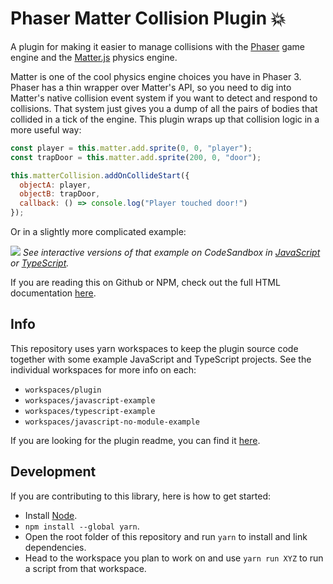 # Phaser Matter Collision Plugin 💥 <!-- omit in toc -->

A plugin for making it easier to manage collisions with the [Phaser](https://phaser.io/) game engine and the [Matter.js](http://brm.io/matter-js/) physics engine.

Matter is one of the cool physics engine choices you have in Phaser 3. Phaser has a thin wrapper over Matter's API, so you need to dig into Matter's native collision event system if you want to detect and respond to collisions. That system just gives you a dump of all the pairs of bodies that collided in a tick of the engine. This plugin wraps up that collision logic in a more useful way:

```js
const player = this.matter.add.sprite(0, 0, "player");
const trapDoor = this.matter.add.sprite(200, 0, "door");

this.matterCollision.addOnCollideStart({
  objectA: player,
  objectB: trapDoor,
  callback: () => console.log("Player touched door!")
});
```

Or in a slightly more complicated example:

[![](./doc-source-assets/collision-simple-demo.gif)](https://raw.githubusercontent.com/mikewesthad/phaser-matter-collision-plugin/master/doc-source-assets/collision-simple-demo.gif)
_See interactive versions of that example on CodeSandbox in [JavaScript](https://codesandbox.io/s/0o0917m23l) or [TypeScript](https://codesandbox.io/s/my3oyyqj39)._

If you are reading this on Github or NPM, check out the full HTML documentation [here](https://mikewesthad.github.io/phaser-matter-collision-plugin/docs/).

## Info

This repository uses yarn workspaces to keep the plugin source code together with some example JavaScript and TypeScript projects. See the individual workspaces for more info on each:

- `workspaces/plugin`
- `workspaces/javascript-example`
- `workspaces/typescript-example`
- `workspaces/javascript-no-module-example`

If you are looking for the plugin readme, you can find it [here](https://github.com/mikewesthad/phaser-matter-collision-plugin/tree/master/workspaces/plugin).

## Development

If you are contributing to this library, here is how to get started:

- Install [Node](https://nodejs.org/en/).
- `npm install --global yarn`.
- Open the root folder of this repository and run `yarn` to install and link dependencies.
- Head to the workspace you plan to work on and use `yarn run XYZ` to run a script from that workspace.